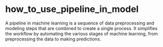 # how_to_use_pipeline_in_model
A pipeline in machine learning is a sequence of data preprocessing and modeling steps that are combined to create a single process. It simplifies the workflow by automating the various stages of machine learning, from preprocessing the data to making predictions.

